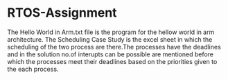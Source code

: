 # RTOS-Assignment
The Hello World in Arm.txt file is the program for the hellow world in arm architecture.
The Scheduling Case Study is the excel sheet in which the scheduling of the two process are there.The processes have the deadlines and in the solution no.of interupts can be possible are mentioned before which the processes meet their deadlines based on the priorities given to the each process.

